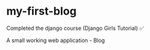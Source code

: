 # my-first-blog

Completed the django course (Django Girls Tutorial) ✅

A small working web application - Blog
